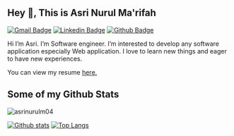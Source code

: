 ## Hey 👋, This is Asri Nurul Ma'rifah
[![Gmail Badge](https://img.shields.io/badge/-asrimarifah0402@gmail.com-c14438?style=flat&logo=Gmail&logoColor=white&link=mailto:asrimarifah0402@gmail.com)](mailto:asrimarifah0402@gmail.com) 
[![Linkedin Badge](https://img.shields.io/badge/-asrinurul-ma-rifah-38899b196-0072b1?style=flat&logo=Linkedin&logoColor=white&link=https://www.linkedin.com/in/asri-nurul-ma-rifah-38899b196/)](https://www.linkedin.com/in/asri-nurul-ma-rifah-38899b196/) [![Github Badge](https://img.shields.io/badge/-asrinurulm04-grey?style=flat&logo=github&logoColor=white&link=https://github.com/asrinurulm04/)](https://www.github.com/asrinurulm04/) <p align='left'>Hi I’m Asri. I’m Software engineer. I’m interested to develop any software application especially Web application. I love to learn new things and eager to have new experiences.</p><p align='left'> You can view my resume <a href='https://drive.google.com/drive/folders/1jb4SHU1nI-7V3G-UsfKSwjuIC75PdG4-?usp=sharing ' target=_blank><u>here</u>.</a></p>
## Some of my Github Stats
<p align=left> <img src=https://komarev.com/ghpvc/?username=asrinurulm04 alt=asrinurulm04 /> </p>

[![Github stats](https://github-readme-stats.vercel.app/api?username=asrinurulm04&show_icons=true&include_all_commits=true)](https://github.com/asrinurulm04/github-readme-stats)
[![Top Langs](https://github-readme-stats.vercel.app/api/top-langs/?username=asrinurulm04&layout=compact)](https://github.com/asrinurulm04/github-readme-stats)
